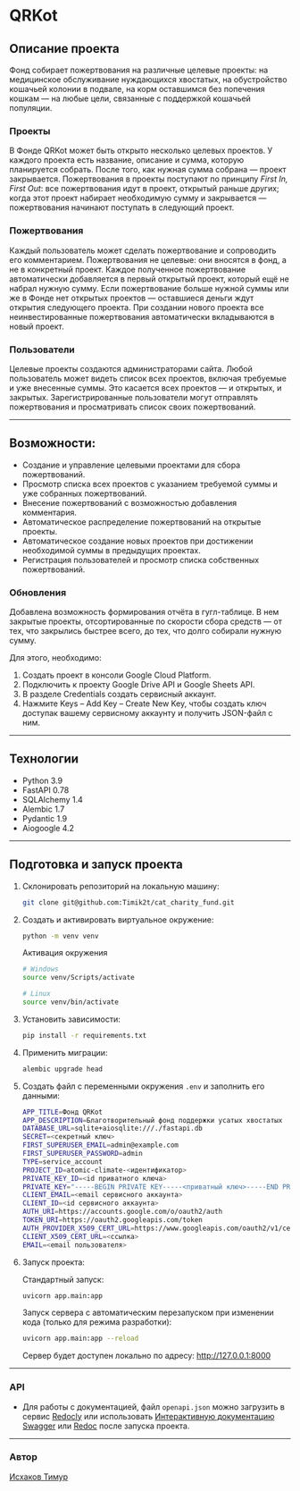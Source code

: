 # QRKot

## Описание проекта

Фонд собирает пожертвования на различные целевые проекты: на медицинское обслуживание нуждающихся хвостатых,
на обустройство кошачьей колонии в подвале,
на корм оставшимся без попечения кошкам — на любые цели, связанные с поддержкой кошачьей популяции.

### Проекты

В Фонде QRKot может быть открыто несколько целевых проектов.
У каждого проекта есть название, описание и сумма, которую планируется собрать.
После того, как нужная сумма собрана — проект закрывается.
Пожертвования в проекты поступают по принципу *First In, First Out*: все пожертвования идут в проект,
открытый раньше других; когда этот проект набирает необходимую сумму и закрывается — пожертвования начинают поступать в следующий проект.

### Пожертвования

Каждый пользователь может сделать пожертвование и сопроводить его комментарием.
Пожертвования не целевые: они вносятся в фонд, а не в конкретный проект.
Каждое полученное пожертвование автоматически добавляется в первый открытый проект, который ещё не набрал нужную сумму.
Если пожертвование больше нужной суммы или же в Фонде нет открытых проектов — оставшиеся деньги ждут открытия следующего проекта.
При создании нового проекта все неинвестированные пожертвования автоматически вкладываются в новый проект.

### Пользователи

Целевые проекты создаются администраторами сайта.
Любой пользователь может видеть список всех проектов, включая требуемые и уже внесенные суммы.
Это касается всех проектов — и открытых, и закрытых.
Зарегистрированные пользователи могут отправлять пожертвования и просматривать список своих пожертвований.

---

## Возможности:

* Создание и управление целевыми проектами для сбора пожертвований.
* Просмотр списка всех проектов с указанием требуемой суммы и уже собранных пожертвований.
* Внесение пожертвований с возможностью добавления комментария.
* Автоматическое распределение пожертвований на открытые проекты.
* Автоматическое создание новых проектов при достижении необходимой суммы в предыдущих проектах.
* Регистрация пользователей и просмотр списка собственных пожертвований.

### Обновления

Добавлена возможность формирования отчёта в гугл-таблице.
В нем закрытые проекты, отсортированные по скорости сбора средств — от тех, что закрылись быстрее всего, до тех, что долго собирали нужную сумму.

Для этого, необходимо:
1. Создать проект в консоли Google Cloud Platform.
2. Подключить к проекту Google Drive API и Google Sheets API.
3. В разделе Credentials создать сервисный аккаунт.
4. Нажмите Keys – Add Key – Create New Key, чтобы создать ключ доступак вашему сервисному аккаунту и получить JSON-файл с ним.

---

## Технологии

* Python 3.9
* FastAPI 0.78
* SQLAlchemy 1.4
* Alembic 1.7
* Pydantic 1.9
* Aiogoogle 4.2

---

## Подготовка и запуск проекта

1. Склонировать репозиторий на локальную машину:

    ```bash
    git clone git@github.com:Timik2t/cat_charity_fund.git
    ```

2. Создать и активировать виртуальное окружение:

    ```bash
    python -m venv venv
    ```

    Активация окружения
    ```bash
    # Windows
    source venv/Scripts/activate
    ```
    ```bash
    # Linux
    source venv/bin/activate
    ```
3. Установить зависимости:

    ```bash
    pip install -r requirements.txt
    ```

4. Применить миграции:

    ```bash
    alembic upgrade head
    ```

5. Создать файл с переменными окружения `.env` и заполнить его данными:

    ```bash
    APP_TITLE=Фонд QRKot
    APP_DESCRIPTION=Благотворительный фонд поддержки усатых хвостатых
    DATABASE_URL=sqlite+aiosqlite:///./fastapi.db
    SECRET=<секретный ключ>
    FIRST_SUPERUSER_EMAIL=admin@example.com
    FIRST_SUPERUSER_PASSWORD=admin
    TYPE=service_account
    PROJECT_ID=atomic-climate-<идентификатор>
    PRIVATE_KEY_ID=<id приватного ключа>
    PRIVATE_KEY="-----BEGIN PRIVATE KEY-----<приватный ключ>-----END PRIVATE KEY-----\n"
    CLIENT_EMAIL=<email сервисного аккаунта>
    CLIENT_ID=<id сервисного аккаунта>
    AUTH_URI=https://accounts.google.com/o/oauth2/auth
    TOKEN_URI=https://oauth2.googleapis.com/token
    AUTH_PROVIDER_X509_CERT_URL=https://www.googleapis.com/oauth2/v1/certs
    CLIENT_X509_CERT_URL=<ссылка>
    EMAIL=<email пользователя>
    ```

6. Запуск проекта:

    Стандартный запуск:
    ```bash
    uvicorn app.main:app
    ```

    Запуск сервера с автоматическим перезапуском при изменении кода (только для режима разработки):
    ```bash
    uvicorn app.main:app --reload
    ```

    Сервер будет доступен локально по адресу: http://127.0.0.1:8000

---

### API

* Для работы с документацией, файл `openapi.json` можно загрузить в сервис [Redocly](https://redocly.github.io/redoc/) или использовать [Интерактивную документацию Swagger](http://127.0.0.1:8000/docs) или [Redoc](http://127.0.0.1:8000/redoc) после запуска проекта.

---

### Автор

[Исхаков Тимур](https://github.com/Timik2t)
